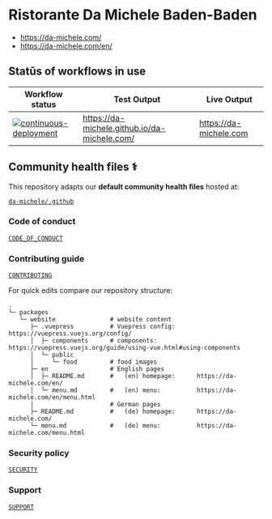 # Ristorante Da Michele Baden-Baden

* <https://da-michele.com/>
* <https://da-michele.com/en/>

## Statūs of workflows in use

| Workflow status | Test Output | Live Output |
| --------------- | ----------- | ----------- |
| [![continuous-deployment](https://github.com/da-michele/da-michele.com/workflows/continuous-deployment/badge.svg)](https://github.com/da-michele/da-michele.com/actions?query=workflow%3Acontinuous-deployment) | <https://da-michele.github.io/da-michele.com/> | <https://da-michele.com> |

<!--
| [![continuous-integration](https://github.com/da-michele/da-michele.com/workflows/continuous-integration/badge.svg?event=push) on `push`](https://github.com/da-michele/da-michele.com/actions?query=workflow%3Acontinuous-integration) | Test for dead links in `Markdown` documents |
-->

## Community health files ⚕️

This repository adapts our **default community health files** hosted at:

[`da-michele/.github`](https://github.com/da-michele/.github)

### Code of conduct

[`CODE_OF_CONDUCT`](https://github.com/da-michele/.github/blob/master/CODE_OF_CONDUCT.md)

### Contributing guide

[`CONTRIBUTING`](https://github.com/da-michele/.github/blob/master/CONTRIBUTING.md)

For quick edits compare our repository structure:

```text
.
└─ packages
   └─ website               # website content
      ├─ .vuepress          # Vuepress config:      https://vuepress.vuejs.org/config/
      │  ├─ components      # components:           https://vuepress.vuejs.org/guide/using-vue.html#using-components
      │  └─ public
      │     └─ food         # food images
      ├─ en                 # English pages
      │  ├─ README.md       #   (en) homepage:      https://da-michele.com/en/
      │  └─ menu.md         #   (en) menu:          https://da-michele.com/en/menu.html
      │                     # German pages
      ├─ README.md          #   (de) homepage:      https://da-michele.com/
      └─ menu.md            #   (de) menu:          https://da-michele.com/menu.html
```

### Security policy

[`SECURITY`](https://github.com/da-michele/.github/blob/master/SECURITY.md)

### Support

[`SUPPORT`](https://github.com/da-michele/.github/blob/master/SUPPORT.md)
